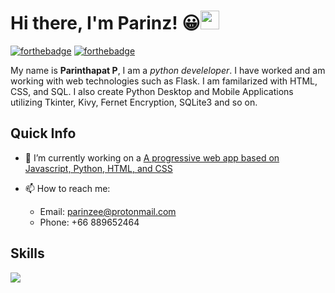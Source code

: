 
# Hi there, I'm Parinz! 😀<img src="https://raw.githubusercontent.com/MartinHeinz/MartinHeinz/master/wave.gif" width="30px">
[![forthebadge](https://forthebadge.com/images/badges/powered-by-electricity.svg)](https://forthebadge.com) [![forthebadge](https://forthebadge.com/images/badges/uses-brains.svg)](https://forthebadge.com)

My name is **Parinthapat P**, I am a *python develeloper*. I have worked and am working with web technologies such as Flask. I am familarized with HTML, CSS, and SQL. I also create Python Desktop and Mobile Applications utilizing Tkinter, Kivy, Fernet Encryption, SQLite3 and so on.

## Quick Info
- 🔭 I’m currently working on a <a href='https://github.com/Parinz?tab=projects'>A progressive web app based on Javascript, Python, HTML, and CSS</a>

- 📫 How to reach me: 
  - Email: parinzee@protonmail.com
  - Phone: +66 889652464
  
## Skills
![](https://img.shields.io/badge/OS-Gentoo-informational?style=flat&logo=Gentoo&logoColor=white&color=2bbc8a)
